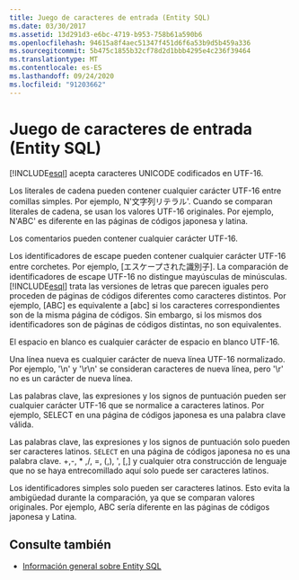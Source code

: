 ```yaml
---
title: Juego de caracteres de entrada (Entity SQL)
ms.date: 03/30/2017
ms.assetid: 13d291d3-e6bc-4719-b953-758b61a590b6
ms.openlocfilehash: 94615a8f4aec51347f451d6f6a53b9d5b459a336
ms.sourcegitcommit: 5b475c1855b32cf78d2d1bbb4295e4c236f39464
ms.translationtype: MT
ms.contentlocale: es-ES
ms.lasthandoff: 09/24/2020
ms.locfileid: "91203662"
---
```

# <a name="input-character-set-entity-sql"></a>Juego de caracteres de entrada (Entity SQL)

[!INCLUDE[esql](../../../../../../includes/esql-md.md)] acepta caracteres UNICODE codificados en UTF-16.  
  
 Los literales de cadena pueden contener cualquier carácter UTF-16 entre comillas simples. Por ejemplo, N'文字列リテラル'. Cuando se comparan literales de cadena, se usan los valores UTF-16 originales. Por ejemplo, N'ABC' es diferente en las páginas de códigos japonesa y latina.  
  
 Los comentarios pueden contener cualquier carácter UTF-16.  
  
 Los identificadores de escape pueden contener cualquier carácter UTF-16 entre corchetes. Por ejemplo, [エスケープされた識別子]. La comparación de identificadores de escape UTF-16 no distingue mayúsculas de minúsculas. [!INCLUDE[esql](../../../../../../includes/esql-md.md)] trata las versiones de letras que parecen iguales pero proceden de páginas de códigos diferentes como caracteres distintos. Por ejemplo, [ABC] es equivalente a [abc] si los caracteres correspondientes son de la misma página de códigos. Sin embargo, si los mismos dos identificadores son de páginas de códigos distintas, no son equivalentes.  
  
 El espacio en blanco es cualquier carácter de espacio en blanco UTF-16.  
  
 Una línea nueva es cualquier carácter de nueva línea UTF-16 normalizado. Por ejemplo, '\n' y '\r\n' se consideran caracteres de nueva línea, pero '\r' no es un carácter de nueva línea.  
  
 Las palabras clave, las expresiones y los signos de puntuación pueden ser cualquier carácter UTF-16 que se normalice a caracteres latinos. Por ejemplo, SELECT en una página de códigos japonesa es una palabra clave válida.  
  
 Las palabras clave, las expresiones y los signos de puntuación solo pueden ser caracteres latinos. `SELECT` en una página de códigos japonesa no es una palabra clave. +,-, \* ,/, =, (,), ', [,] y cualquier otra construcción de lenguaje que no se haya entrecomillado aquí solo puede ser caracteres latinos.  
  
 Los identificadores simples solo pueden ser caracteres latinos. Esto evita la ambigüedad durante la comparación, ya que se comparan valores originales. Por ejemplo, ABC sería diferente en las páginas de códigos japonesa y Latina.  
  
## <a name="see-also"></a>Consulte también

- [Información general sobre Entity SQL](entity-sql-overview.md)
